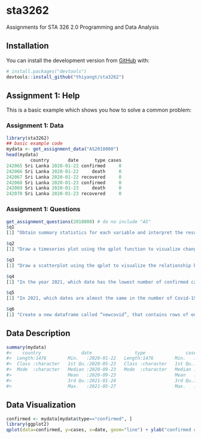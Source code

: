 
<!-- README.md is generated from README.Rmd. Please edit that file -->

# sta3262

<!-- badges: start -->
<!-- badges: end -->

Assignments for STA 326 2.0 Programming and Data Analysis

## Installation

You can install the development version from
[GitHub](https://github.com/) with:

``` r
# install.packages("devtools")
devtools::install_github("thiyangt/sta3262")
```

## Assignment 1: Help

This is a basic example which shows you how to solve a common problem:

### Assignment 1: Data

``` r
library(sta3262)
## basic example code
mydata <- get_assignment_data("AS2018000")
head(mydata)
         country       date      type cases
242065 Sri Lanka 2020-01-22 confirmed     0
242066 Sri Lanka 2020-01-22     death     0
242067 Sri Lanka 2020-01-22 recovered     0
242068 Sri Lanka 2020-01-23 confirmed     0
242069 Sri Lanka 2020-01-23     death     0
242070 Sri Lanka 2020-01-23 recovered     0
```

### Assignment 1: Questions

``` r
get_assignment_questions(2018000) # do no include "AS"
$q1
[1] "Obtain summary statistics for each variable and interpret the results."

$q2
[1] "Draw a timeseries plot using the qplot function to visualize changes in Covid-19 death casesover time."

$q3
[1] "Draw a scatterplot using the qplot to visualize the relationship between Covid-19 confirmed cases and deaths. Compute the corresponding Pearson’s correlation coefficient."

$q4
[1] "In the year 2021, which date has the lowest number of confirmed cases?"

$q5
[1] "In 2021, which dates are almost the same in the number of Covid-19 confirmed cases?"

$q6
[1] "Create a new dataframe called “newcovid”, that contains rows of only confirmed cases."
```

## Data Description

``` r
summary(mydata)
#>    country               date                type               cases        
#>  Length:1476        Min.   :2020-01-22   Length:1476        Min.   :   -2.0  
#>  Class :character   1st Qu.:2020-05-23   Class :character   1st Qu.:    0.0  
#>  Mode  :character   Median :2020-09-23   Mode  :character   Median :    8.0  
#>                     Mean   :2020-09-23                      Mean   :  216.8  
#>                     3rd Qu.:2021-01-24                      3rd Qu.:  264.5  
#>                     Max.   :2021-05-27                      Max.   :11340.0
```

## Data Visualization

``` r
confirmed <- mydata[mydata$type=="confirmed", ]
library(ggplot2)
qplot(data=confirmed, y=cases, x=date, geom="line") + ylab("confirmed cases")
```
